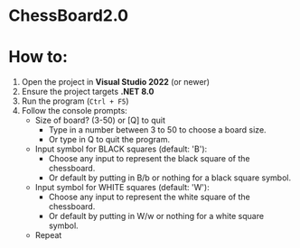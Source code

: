 # ChessBoard2.0

# How to:
1. Open the project in **Visual Studio 2022** (or newer)
2. Ensure the project targets **.NET 8.0**
3. Run the program (`Ctrl + F5`)
4. Follow the console prompts:
     - Size of board? (3-50) or [Q] to quit
         - Type in a number between 3 to 50 to choose a board size.
         - Or type in Q to quit the program.
     - Input symbol for BLACK squares (default: 'B'):
         - Choose any input to represent the black square of the chessboard.
         - Or default by putting in B/b or nothing for a black square symbol.
     - Input symbol for WHITE squares (default: 'W'):
         - Choose any input to represent the white square of the chessboard.
         - Or default by putting in W/w or nothing for a white square symbol.
     - Repeat
